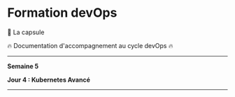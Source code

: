 # Formation devOps

:pill: La capsule

:fire:  Documentation d'accompagnement au cycle devOps :fire:

---

**Semaine 5**

**Jour 4 : Kubernetes Avancé**

---


